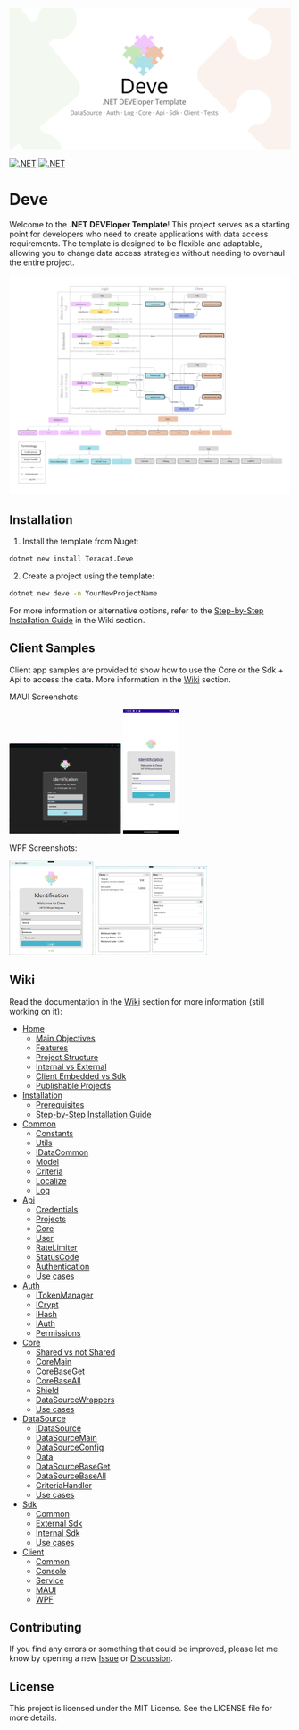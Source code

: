 ![Header](header.png)

[![.NET](https://github.com/teracat/Deve/actions/workflows/main-test-all.yml/badge.svg?branch=main)](https://github.com/teracat/Deve/actions/workflows/main-test-all.yml)
[![.NET](https://img.shields.io/nuget/v/Teracat.Deve)](https://www.nuget.org/packages/Teracat.Deve)

# Deve
Welcome to the **.NET DEVEloper Template**! This project serves as a starting point for developers who need to create applications with data access requirements. The template is designed to be flexible and adaptable, allowing you to change data access strategies without needing to overhaul the entire project.

![Diagram](diagram.png)

## Installation

1. Install the template from Nuget:
```bash
dotnet new install Teracat.Deve
```

2. Create a project using the template:

```bash
dotnet new deve -n YourNewProjectName
```

For more information or alternative options, refer to the [Step-by-Step Installation Guide](https://github.com/teracat/Deve/wiki/Installation#step-by-step-installation-guide) in the Wiki section.

## Client Samples

Client app samples are provided to show how to use the Core or the Sdk + Api to access the data. More information in the [Wiki](https://github.com/teracat/Deve/wiki/Client) section.

MAUI Screenshots:

<a href="https://raw.githubusercontent.com/teracat/Deve/refs/heads/main/client-maui-login-windows.png" title="MAUI - Windows: Login Window"><img src="https://raw.githubusercontent.com/teracat/Deve/refs/heads/main/client-maui-login-windows.png" width="200" alt="MAUI - AWindows: Login Window"></a> 
<a href="https://raw.githubusercontent.com/teracat/Deve/refs/heads/main/client-maui-login-android.png" title="MAUI - Android: Login Window"><img src="https://raw.githubusercontent.com/teracat/Deve/refs/heads/main/client-maui-login-android.png" width="100" alt="MAUI - AAndroid: Login Window"></a>


WPF Screenshots:

<a href="https://raw.githubusercontent.com/teracat/Deve/refs/heads/main/client-wpf-login.png" title="WPF - Login Window"><img src="https://raw.githubusercontent.com/teracat/Deve/refs/heads/main/client-wpf-login.png" width="150" alt="WPF - Login Window"></a> 
<a href="https://raw.githubusercontent.com/teracat/Deve/refs/heads/main/client-wpf-main.png" title="WPF - Main Window"><img src="https://raw.githubusercontent.com/teracat/Deve/refs/heads/main/client-wpf-main.png" width="200" alt="WPF - Main Window"></a>


## Wiki

Read the documentation in the [Wiki](https://github.com/teracat/Deve/wiki) section for more information (still working on it):

- [Home](https://github.com/teracat/Deve/wiki)
  - [Main Objectives](https://github.com/teracat/Deve/wiki#main-objectives)
  - [Features](https://github.com/teracat/Deve/wiki#features)
  - [Project Structure](https://github.com/teracat/Deve/wiki#project-structure)
  - [Internal vs External](https://github.com/teracat/Deve/wiki#internal-vs-external)
  - [Client Embedded vs Sdk](https://github.com/teracat/Deve/wiki#client-embedded-vs-sdk)
  - [Publishable Projects](https://github.com/teracat/Deve/wiki#publishable-projects)
- [Installation](https://github.com/teracat/Deve/wiki/Installation)
  - [Prerequisites](https://github.com/teracat/Deve/wiki/Installation#prerequisites)
  - [Step-by-Step Installation Guide](https://github.com/teracat/Deve/wiki/Installation#step-by-step-installation-guide)
- [Common](https://github.com/teracat/Deve/wiki/Common)
  - [Constants](https://github.com/teracat/Deve/wiki/Common#constants)
  - [Utils](https://github.com/teracat/Deve/wiki/Common#utils)
  - [IDataCommon](https://github.com/teracat/Deve/wiki/Common#idatacommon)
  - [Model](https://github.com/teracat/Deve/wiki/Common#model)
  - [Criteria](https://github.com/teracat/Deve/wiki/Common#criteria)
  - [Localize](https://github.com/teracat/Deve/wiki/Common#localize)
  - [Log](https://github.com/teracat/Deve/wiki/Common#log)
- [Api](https://github.com/teracat/Deve/wiki/Api)
  - [Credentials](https://github.com/teracat/Deve/wiki/Api#credentials)
  - [Projects](https://github.com/teracat/Deve/wiki/Api#projects)
  - [Core](https://github.com/teracat/Deve/wiki/Api#core)
  - [User](https://github.com/teracat/Deve/wiki/Api#user)
  - [RateLimiter](https://github.com/teracat/Deve/wiki/Api#ratelimiter)
  - [StatusCode](https://github.com/teracat/Deve/wiki/Api#statuscode)
  - [Authentication](https://github.com/teracat/Deve/wiki/Api#authentication)
  - [Use cases](https://github.com/teracat/Deve/wiki/Api#use-cases)
- [Auth](https://github.com/teracat/Deve/wiki/Auth)
  - [ITokenManager](https://github.com/teracat/Deve/wiki/Auth#itokenmanager)
  - [ICrypt](https://github.com/teracat/Deve/wiki/Auth#icrypt)
  - [IHash](https://github.com/teracat/Deve/wiki/Auth#ihash)
  - [IAuth](https://github.com/teracat/Deve/wiki/Auth#iauth)
  - [Permissions](https://github.com/teracat/Deve/wiki/Auth#permissions)
- [Core](https://github.com/teracat/Deve/wiki/Core)
  - [Shared vs not Shared](https://github.com/teracat/Deve/wiki/Core#shared-vs-not-shared)
  - [CoreMain](https://github.com/teracat/Deve/wiki/Core#coremain)
  - [CoreBaseGet](https://github.com/teracat/Deve/wiki/Core#corebaseget)
  - [CoreBaseAll](https://github.com/teracat/Deve/wiki/Core#corebaseall)
  - [Shield](https://github.com/teracat/Deve/wiki/Core#shield)
  - [DataSourceWrappers](https://github.com/teracat/Deve/wiki/Core#datasourcewrappers)
  - [Use cases](https://github.com/teracat/Deve/wiki/Core#use-cases)
- [DataSource](https://github.com/teracat/Deve/wiki/DataSource)
  - [IDataSource](https://github.com/teracat/Deve/wiki/DataSource#idatasource)
  - [DataSourceMain](https://github.com/teracat/Deve/wiki/DataSource#datasourcemain)
  - [DataSourceConfig](https://github.com/teracat/Deve/wiki/DataSource#datasourceconfig)
  - [Data](https://github.com/teracat/Deve/wiki/DataSource#data)
  - [DataSourceBaseGet](https://github.com/teracat/Deve/wiki/DataSource#datasourcebaseget)
  - [DataSourceBaseAll](https://github.com/teracat/Deve/wiki/DataSource#datasourcebaseall)
  - [CriteriaHandler](https://github.com/teracat/Deve/wiki/DataSource#criteriahandler)
  - [Use cases](https://github.com/teracat/Deve/wiki/DataSource#use-cases)
- [Sdk](https://github.com/teracat/Deve/wiki/Sdk)
  - [Common](https://github.com/teracat/Deve/wiki/Sdk#common)
  - [External Sdk](https://github.com/teracat/Deve/wiki/Sdk#external-sdk)
  - [Internal Sdk](https://github.com/teracat/Deve/wiki/Sdk#internal-sdk)
  - [Use cases](https://github.com/teracat/Deve/wiki/Sdk#use-cases)
- [Client](https://github.com/teracat/Deve/wiki/Client)
  - [Common](https://github.com/teracat/Deve/wiki/Client#common)
  - [Console](https://github.com/teracat/Deve/wiki/Client#console)
  - [Service](https://github.com/teracat/Deve/wiki/Client#service)
  - [MAUI](https://github.com/teracat/Deve/wiki/Client#maui)
  - [WPF](https://github.com/teracat/Deve/wiki/Client#wpf)

## Contributing

If you find any errors or something that could be improved, please let me know by opening a new [Issue](https://github.com/teracat/Deve/issues) or [Discussion](https://github.com/teracat/Deve/discussions).

## License

This project is licensed under the MIT License. See the LICENSE file for more details.
